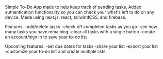 Simple To-Do App made to help keep track of pending tasks. Added authentication functionality so you can check your what's left to do on any device. Made using next.js, react, tailwindCSS, and firebase.


Features:
    -add/delete tasks
    -check off completed tasks as you go
    -see how many tasks you have remaining
    -clear all tasks with a single button
    -create an account/sign in to save your to-do list

Upcoming features:
    -set due dates for tasks
    -share your list
    -export your list
    -customize your to-do list and create multiple lists
